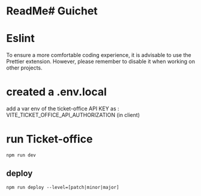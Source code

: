 # ReadMe# Guichet

# Eslint

To ensure a more comfortable coding experience, it is advisable to use the Prettier extension. However, please remember to disable it when working on other projects.

# created a .env.local

add a var env of the ticket-office API KEY as : VITE_TICKET_OFFICE_API_AUTHORIZATION (in client)

# run Ticket-office

`npm run dev`

## deploy

`npm run deploy --level=[patch|minor|major]`
